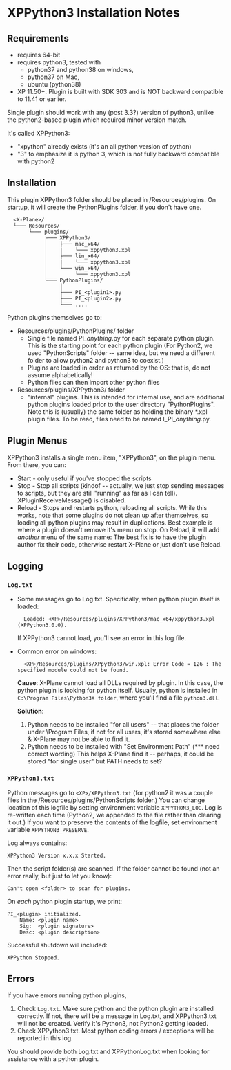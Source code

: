 # XPPython3 Installation Notes

## Requirements
* requires 64-bit
* requires python3, tested with
  + python37 and python38 on windows,
  + python37 on Mac,
  + ubuntu (python38)
* XP 11.50+. Plugin is built with SDK 303 and is NOT backward compatible to 11.41 or earlier.

Single plugin should work with any (post 3.3?) version of python3,
unlike the python2-based plugin which required minor version match.

It's called XPPython3:
* "xpython" already exists (it's an all python version of python)
* "3" to emphasize it is python 3, which is not fully backward compatible with python2

## Installation
This plugin XPPython3 folder should be placed in <XP>/Resources/plugins.
On startup, it will create the PythonPlugins folder, if you don't have
one.
```
  <X-Plane>/
  └─── Resources/
       └─── plugins/
            ├─── XPPython3/
            │    ├─── mac_x64/
            │    |    └─── xppython3.xpl
            │    ├─── lin_x64/
            │    |    └─── xppython3.xpl
            │    └─── win_x64/
            │         └─── xppython3.xpl
            └─── PythonPlugins/
                 │
                 ├─── PI_<plugin1>.py
                 ├─── PI_<plugin2>.py
                 └─── ....
```
    
Python plugins themselves go to:
* Resources/plugins/PythonPlugins/ folder
  + Single file named PI_<i>anything</i>.py for each separate python plugin. This is the starting point for each python plugin
    (For Python2, we used "PythonScripts" folder -- same idea, but we need a different folder to allow
    python2 and python3 to coexist.)
  + Plugins are loaded in order as returned by the OS: that is, do not assume
    alphabetically!
  + Python files can then import other python files
* Resources/plugins/XPPython3/ folder
  + "internal" plugins. This is intended for internal use, and are additional python plugins loaded
    prior to the user directory "PythonPlugins". Note this is (usually) the same folder as holding
    the binary *.xpl plugin files. To be read, files need to be named I_PI_<i>anything</i>.py.

## Plugin Menus
XPPython3 installs a single menu item, "XPPython3", on the plugin menu. From there, you can:
  * Start - only useful if you've stopped the scripts
  * Stop - Stop all scripts (kindof -- actually, we just stop sending messages to scripts,
           but they are still "running" as far as I can tell).  XPluginReceiveMessage() is disabled.
  * Reload - Stops and restarts python, reloading all scripts. While this works, note that some
    plugins do not clean up after themselves, so loading all python plugins may result in duplications.
    Best example is where a plugin doesn't remove it's menu on stop. On Reload, it will add _another_ menu
    of the same name: The best fix is to have the plugin author fix their code, otherwise restart X-Plane or
    just don't use Reload.

## Logging
### `Log.txt`

* Some messages go to Log.txt. Specifically, when python plugin itself is loaded:

        Loaded: <XP>/Resources/plugins/XPPython3/mac_x64/xppython3.xpl (XPPython3.0.0).
   
   If XPPython3 cannot load, you'll see an error in this log file.

* Common error on windows:

        <XP>/Resources/plugins/XPpython3/win.xpl: Error Code = 126 : The specified module could not be found.
     
   __Cause__: X-Plane cannot load all DLLs required by plugin. In this case, the python plugin is looking for python itself.
   Usually, python is installed in `C:\Program Files\Python3X folder`, where you'll find a file `python3.dll`.
   
   __Solution__:
   1. Python needs to be installed "for all users" -- that places the folder under \Program Files, if not for all
      users, it's stored somewhere else & X-Plane may not be able to find it.
   2. Python needs to be installed with "Set Environment Path" (*** need correct wording)
      This helps X-Plane find it -- perhaps, it could be stored "for single user" but PATH needs to set?

### `XPPython3.txt`

Python messages go to `<XP>/XPPython3.txt` (for python2 it was a couple files in the
<XP>/Resources/plugins/PythonScripts folder.) You can change location of this logfile
by setting environment variable `XPPYTHON3_LOG`. Log is re-written each time (Python2,
we appended to the file rather than clearing it out.) If you want to preserve
the contents of the logfile, set environment variable `XPPYTHON3_PRESERVE`.

Log always contains:

    XPPython3 Version x.x.x Started.

Then the script folder(s) are scanned. If the folder cannot be found (not an error really, but just to
let you know):

    Can't open <folder> to scan for plugins.

On _each_ python plugin startup, we print:

    PI_<plugin> initialized.
        Name: <plugin name>
        Sig:  <plugin signature>
        Desc: <plugin description>


Successful shutdown will included:

    XPPython Stopped.

## Errors
If you have errors running python plugins,
1. Check `Log.txt`. Make sure python and the python plugin are installed correctly. If not,
   there will be a message in Log.txt, and XPPython3.txt will not be created. Verify it's Python3, not Python2
   getting loaded.
2. Check XPPython3.txt. Most python coding errors / exceptions will be reported in this
   log.

You should provide both Log.txt and XPPythonLog.txt when looking for assistance with a python plugin.
